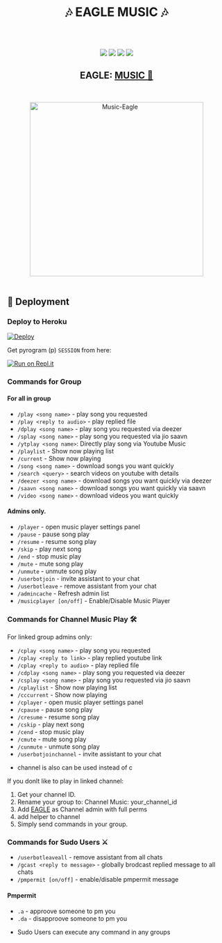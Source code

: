 <h1 align="center">🎶 EAGLE MUSIC 🎶</h1>
<br>
<br>
<p align="center">
    <a href="https://travis-ci.com/Kingache/MusicEagle.svg?branch=Eagle-Ubot" /></a>
    <a href="https://github.com/Kingache/MusicEagle"> <img src="https://img.shields.io/github/repo-size/Kingache/MusicEagle?logo=github&style=for-the-badge" /></a>
    <a href="https://github.com/Kingache/MusicEagle/network/members"> <img src="https://img.shields.io/github/forks/Kingache/MusicEagle?logo=github&style=for-the-badge" /></a>
<a href="https://t.me/EagleSupport"><img src="https://img.shields.io/badge/Join-Group%20Support-blue.svg?style=for-the-badge&logo=Telegram"></a>
    <a href="https://t.me/infobotrelax"><img src="https://img.shields.io/badge/Join-Channel%20Support-blue.svg?style=for-the-badge&logo=Telegram"></a>
   </p>
   
   
   
   <h2 align="center"><b>EAGLE: <a href="https://github.com/Kingache/MusicEagle">MUSIC 🦅</a></b></h2>
<br>
<p align="center">
   <a href="https://github.com/Kingache/MusicEagle"><img src="https://telegra.ph/file/1e7066bfce6e5964cabb1.jpg" alt="Music-Eagle" width=400px></a>
   <br>
   <br>
  
## 🚀 Deployment

### Deploy to Heroku

[![Deploy](https://www.herokucdn.com/deploy/button.svg)](https://heroku.com/deploy?template=https://github.com/Kingache/MusicEagle)

Get pyrogram (p)  `SESSION` from here:

[![Run on Repl.it](https://repl.it/badge/github/ChankitSaini/GenerateStringSession)](https://replit.com/@Mustache234/String#main.py)

  
  ### Commands for Group
#### For all in group

- `/play <song name>` - play song you requested
- `/play <reply to audio>` - play replied file
- `/dplay <song name>` - play song you requested via deezer
- `/splay <song name>` - play song you requested via jio saavn
- `/ytplay <song name>`: Directly play song via Youtube Music
- `/playlist` - Show now playing list
- `/current` - Show now playing
- `/song <song name>` - download songs you want quickly
- `/search <query>` - search videos on youtube with details
- `/deezer <song name>` - download songs you want quickly via deezer
- `/saavn <song name>` - download songs you want quickly via saavn
- `/video <song name>` - download videos you want quickly

#### Admins only.
- `/player` - open music player settings panel
- `/pause` - pause song play
- `/resume` - resume song play
- `/skip` - play next song
- `/end` - stop music play
- `/mute` - mute song play
- `/unmute` - unmute song play
- `/userbotjoin` - invite assistant to your chat
- `/userbotleave` - remove assistant from your chat
- `/admincache` - Refresh admin list
- `/musicplayer [on/off]` - Enable/Disable Music Player

### Commands for Channel Music Play 🛠
For linked group admins only:
- `/cplay <song name>` - play song you requested
- `/cplay <reply to link>` - play replied youtube link
- `/cplay <reply to audio>` - play replied file
- `/cdplay <song name>` - play song you requested via deezer
- `/csplay <song name>` - play song you requested via jio saavn
- `/cplaylist` - Show now playing list
- `/cccurrent` - Show now playing
- `/cplayer` - open music player settings panel
- `/cpause` - pause song play
- `/cresume` - resume song play
- `/cskip` - play next song
- `/cend` - stop music play
- `/cmute` - mute song play
- `/cunmute` - unmute song play
- `/userbotjoinchannel` - invite assistant to your chat
* channel is also can be used instead of c

If you donlt like to play in linked channel:
 1. Get your channel ID.
 2. Rename your group to: Channel Music: your_channel_id
 3. Add [EAGLE](t.me/Eagle_Xrobot) as Channel admin with full perms
 4. add helper to channel
 5. Simply send commands in your group.

### Commands for Sudo Users ⚔️
- `/userbotleaveall` - remove assistant from all chats
- `/gcast <reply to message>` - globally brodcast replied message to all chats
- `/pmpermit [on/off]` - enable/disable pmpermit message

#### Pmpermit
- `.a` - approove someone to pm you
- `.da` - disapproove someone to pm you
+ Sudo Users can execute any command in any groups
